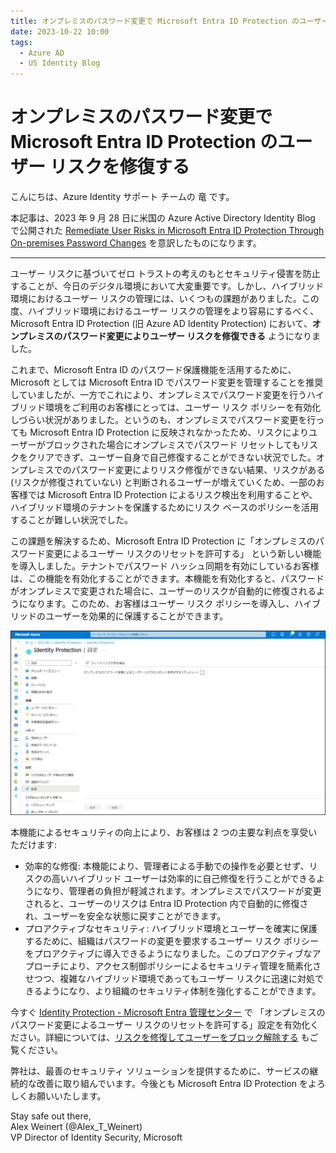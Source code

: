 ```yaml
---
title: オンプレミスのパスワード変更で Microsoft Entra ID Protection のユーザー リスクを修復する
date: 2023-10-22 10:00
tags:
  - Azure AD
  - US Identity Blog
---
```


# オンプレミスのパスワード変更で Microsoft Entra ID Protection のユーザー リスクを修復する

こんにちは、Azure Identity サポート チームの 竜 です。

本記事は、2023 年 9 月 28 日に米国の Azure Active Directory Identity Blog で公開された [Remediate User Risks in Microsoft Entra ID Protection Through On-premises Password Changes](https://techcommunity.microsoft.com/t5/microsoft-entra-azure-ad-blog/remediate-user-risks-in-microsoft-entra-id-protection-through-on/ba-p/3773129) を意訳したものになります。

----

ユーザー リスクに基づいてゼロ トラストの考えのもとセキュリティ侵害を防止することが、今日のデジタル環境において大変重要です。しかし、ハイブリッド環境におけるユーザー リスクの管理には、いくつもの課題がありました。この度、ハイブリッド環境におけるユーザー リスクの管理をより容易にするべく、Microsoft Entra ID Protection (旧 Azure AD Identity Protection) において、**オンプレミスのパスワード変更によりユーザー リスクを修復できる** ようになりました。

これまで、Microsoft Entra ID のパスワード保護機能を活用するために、Microsoft としては Microsoft Entra ID でパスワード変更を管理することを推奨していましたが、一方でこれにより、オンプレミスでパスワード変更を行うハイブリッド環境をご利用のお客様にとっては、ユーザー リスク ポリシーを有効化しづらい状況がありました。というのも、オンプレミスでパスワード変更を行っても Microsoft Entra ID Protection に反映されなかったため、リスクによりユーザーがブロックされた場合にオンプレミスでパスワード リセットしてもリスクをクリアできず、ユーザー自身で自己修復することができない状況でした。オンプレミスでのパスワード変更によりリスク修復ができない結果、リスクがある (リスクが修復されていない) と判断されるユーザーが増えていくため、一部のお客様では Microsoft Entra ID Protection によるリスク検出を利用することや、ハイブリッド環境のテナントを保護するためにリスク ベースのポリシーを活用することが難しい状況でした。

この課題を解決するため、Microsoft Entra ID Protection に「オンプレミスのパスワード変更によるユーザー リスクのリセットを許可する」 という新しい機能を導入しました。テナントでパスワード ハッシュ同期を有効にしているお客様は、この機能を有効化することができます。本機能を有効化すると、パスワードがオンプレミスで変更された場合に、ユーザーのリスクが自動的に修復されるようになります。このため、お客様はユーザー リスク ポリシーを導入し、ハイブリッドのユーザーを効果的に保護することができます。

![](./Remediate-User-Risks-in-Microsoft-Entra-ID-Protection-Through-On-premises-Password-Changes/1.png)

本機能によるセキュリティの向上により、お客様は 2 つの主要な利点を享受いただけます:

- 効率的な修復: 本機能により、管理者による手動での操作を必要とせず、リスクの高いハイブリッド ユーザーは効率的に自己修復を行うことができるようになり、管理者の負担が軽減されます。オンプレミスでパスワードが変更されると、ユーザーのリスクは Entra ID Protection 内で自動的に修復され、ユーザーを安全な状態に戻すことができます。
- プロアクティブなセキュリティ: ハイブリッド環境とユーザーを確実に保護するために、組織はパスワードの変更を要求するユーザー リスク ポリシーをプロアクティブに導入できるようになりました。このプロアクティブなアプローチにより、アクセス制御ポリシーによるセキュリティ管理を簡素化させつつ、複雑なハイブリッド環境であってもユーザー リスクに迅速に対処できるようになり、より組織のセキュリティ体制を強化することができます。

今すぐ [Identity Protection - Microsoft Entra 管理センター](https://entra.microsoft.com/#view/Microsoft_AAD_IAM/IdentityProtectionMenuBlade/~/OverviewNew) で 「オンプレミスのパスワード変更によるユーザー リスクのリセットを許可する」設定を有効化ください。詳細については、[リスクを修復してユーザーをブロック解除する](https://learn.microsoft.com/ja-jp/azure/active-directory/identity-protection/howto-identity-protection-remediate-unblock) もご覧ください。
 
弊社は、最善のセキュリティ ソリューションを提供するために、サービスの継続的な改善に取り組んでいます。今後とも Microsoft Entra ID Protection をよろしくお願いいたします。

Stay safe out there,  
Alex Weinert (@Alex_T_Weinert)   
VP Director of Identity Security, Microsoft     
